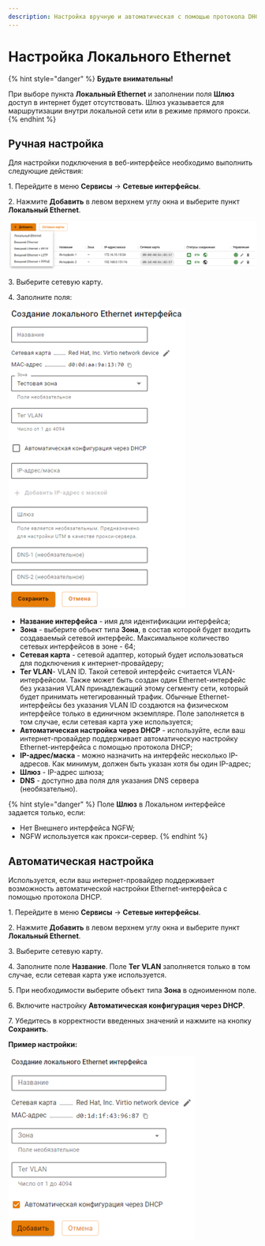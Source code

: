 ```yaml
---
description: Настройка вручную и автоматическая с помощью протокола DHCP.
---
```


# Настройка Локального Ethernet

{% hint style="danger" %}
**Будьте внимательны!**

При выборе пункта **Локальный Ethernet** и заполнении поля **Шлюз** доступ в интернет будет отсутствовать. Шлюз указывается для маршрутизации внутри локальной сети или в режиме прямого прокси.
{% endhint %}

## Ручная настройка

Для настройки подключения в веб-интерфейсе необходимо выполнить следующие действия:

1\. Перейдите в меню **Сервисы** -> **Сетевые интерфейсы**.

2\. Нажмите **Добавить** в левом верхнем углу окна и выберите пункт **Локальный Ethernet**. 

![](/.gitbook/assets/interfaces13.png)

3\. Выберите сетевую карту.

4\. Заполните поля:

![](/.gitbook/assets/interfaces14.png)

   * **Название интерфейса** - имя для идентификации интерфейса;
   * **Зона** - выберите объект типа **Зона**, в состав которой будет входить создаваемый сетевой интерфейс. Максимальное количество сетевых интерфейсов в зоне - 64;
   * **Сетевая карта** - сетевой адаптер, который будет использоваться для подключения к интернет-провайдеру;
   * **Тег VLAN**- VLAN ID. Такой сетевой интерфейс считается VLAN-интерфейсом. Также может быть создан один Ethernet-интерфейс без указания VLAN принадлежащий этому сегменту сети, который будет принимать нетегированный трафик. Обычные Ethernet-интерфейсы без указания VLAN ID создаются на физическом интерфейсе только в единичном экземпляре. Поле заполняется в том случае, если сетевая карта уже используется;
   * **Автоматическая настройка через DHCP** - используйте, если ваш интернет-провайдер поддерживает автоматическую настройку Ethernet-интерфейса с помощью протокола DHCP;
   * **IP-адрес/маска** - можно назначить на интерфейс несколько IP-адресов. Как минимум, должен быть указан хотя бы один IP-адрес;
   * **Шлюз** - IP-адрес шлюза;
   * **DNS** - доступно два поля для указания DNS сервера (необязательно).

{% hint style="danger" %}
Поле **Шлюз** в Локальном интерфейсе задается только, если:

* Нет Внешнего интерфейса NGFW;
* NGFW используется как прокси-сервер.
{% endhint %}

## Автоматическая настройка

Используется, если ваш интернет-провайдер поддерживает возможность автоматической настройки Ethernet-интерфейса с помощью протокола DHCP.

1\. Перейдите в меню **Сервисы** -> **Сетевые интерфейсы**.

2\. Нажмите **Добавить** в левом верхнем углу окна и выберите пункт **Локальный Ethernet**.

3\. Выберите сетевую карту.

4\. Заполните поле **Название**. Поле **Тег VLAN** заполняется только в том случае, если сетевая карта уже используется.

5\. При необходимости выберите объект типа **Зона** в одноименном поле.

6\. Включите настройку **Автоматическая конфигурация через DHCP**.

7\. Убедитесь в корректности введенных значений и нажмите на кнопку **Сохранить**.

**Пример настройки:**

![](/.gitbook/assets/interfaces15.png)
